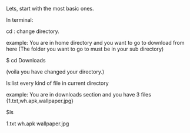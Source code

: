 Lets, start with the most basic ones.

In terminal:

cd : change directory.

example:
 You are in home directory and you want to go to download from here
 (The folder you want to go to must be in your sub directory)

 $ cd Downloads

 (voila you have changed your directory.)

 ls:list every kind of file in current directory

 example:
    You are in downloads section and you have 3 files {1.txt,wh.apk,wallpaper.jpg}

 $ls

 1.txt
 wh.apk
 wallpaper.jpg


